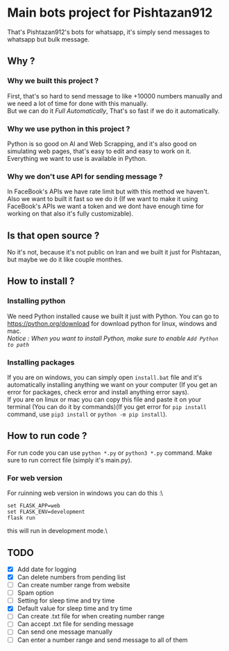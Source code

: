 # Main bots project for Pishtazan912
That's Pishtazan912's bots for whatsapp, it's simply send messages to whatsapp but bulk message.

## Why ?
### Why we built this project ?
First, that's so hard to send message to like +10000 numbers manually and we need a lot of time for done with this manually.\
But we can do it *Full Automatically*, That's so fast if we do it automatically.

### Why we use python in this project ?
Python is so good on AI and Web Scrapping, and it's also good on simulating web pages, that's easy to edit and easy to work on it.\
Everything we want to use is available in Python.

### Why we don't use API for sending message ?
In FaceBook's APIs we have rate limit but with this method we haven't.\
Also we want to built it fast so we do it (If we want to make it using FaceBook's APIs we want a token and we dont have enough time for working on that also it's fully customizable).

## Is that open source ?
No it's not, because it's not public on Iran and we built it just for Pishtazan, but maybe we do it like couple monthes.

## How to install ?
### Installing python
We need Python installed cause we built it just with Python. You can go to https://python.org/download for download python for linux, windows and mac.\
*Notice : When you want to install Python, make sure to enable `Add Python to path`*

### Installing packages
If you are on windows, you can simply open `install.bat` file and it's automatically installing anything we want on your computer (If you get an error for packages, check error and install anything error says).\
If you are on linux or mac you can copy this file and paste it on your terminal (You can do it by commands)(If you get error for `pip install` command, use `pip3 install` or `python -m pip install`).

## How to run code ?
For run code you can use `python *.py` or `python3 *.py` command. Make sure to run correct file (simply it's main.py).

### For web version
For ruinning web version in windows you can do this :\
```
set FLASK_APP=web
set FLASK_ENV=development
flask run
```
this will run in development mode.\

## TODO
* [X] Add date for logging
* [X] Can delete numbers from pending list
* [ ] Can create number range from website
* [ ] Spam option
* [ ] Setting for sleep time and try time
* [X] Default value for sleep time and try time
* [ ] Can create .txt file for when creating number range
* [ ] Can accept .txt file for sending message
* [ ] Can send one message manually
* [ ] Can enter a number range and send message to all of them
